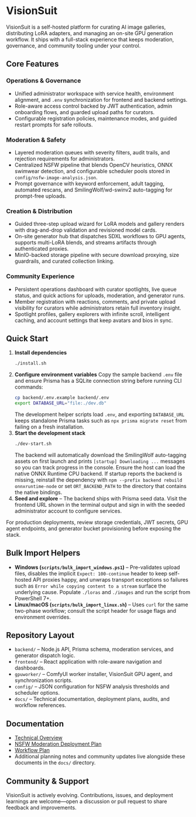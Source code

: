 # VisionSuit

VisionSuit is a self-hosted platform for curating AI image galleries, distributing LoRA adapters, and managing an on-site GPU generation workflow. It ships with a full-stack experience that keeps moderation, governance, and community tooling under your control.

## Core Features

### Operations & Governance
- Unified administrator workspace with service health, environment alignment, and `.env` synchronization for frontend and backend settings.
- Role-aware access control backed by JWT authentication, admin onboarding flows, and guarded upload paths for curators.
- Configurable registration policies, maintenance modes, and guided restart prompts for safe rollouts.

### Moderation & Safety
- Layered moderation queues with severity filters, audit trails, and rejection requirements for administrators.
- Centralized NSFW pipeline that blends OpenCV heuristics, ONNX swimwear detection, and configurable scheduler pools stored in `config/nsfw-image-analysis.json`.
- Prompt governance with keyword enforcement, adult tagging, automated rescans, and SmilingWolf/wd-swinv2 auto-tagging for prompt-free uploads.

### Creation & Distribution
- Guided three-step upload wizard for LoRA models and gallery renders with drag-and-drop validation and revisioned model cards.
- On-site generator hub that dispatches SDXL workflows to GPU agents, supports multi-LoRA blends, and streams artifacts through authenticated proxies.
- MinIO-backed storage pipeline with secure download proxying, size guardrails, and curated collection linking.

### Community Experience
- Persistent operations dashboard with curator spotlights, live queue status, and quick actions for uploads, moderation, and generator runs.
- Member registration with reactions, comments, and private upload visibility for curators while administrators retain full inventory insight.
- Spotlight profiles, gallery explorers with infinite scroll, intelligent caching, and account settings that keep avatars and bios in sync.

## Quick Start

1. **Install dependencies**
   ```bash
   ./install.sh
   ```
2. **Configure environment variables**
   Copy the sample backend `.env` file and ensure Prisma has a SQLite connection string before running CLI commands:
   ```bash
   cp backend/.env.example backend/.env
   export DATABASE_URL="file:./dev.db"
   ```
   The development helper scripts load `.env`, and exporting `DATABASE_URL` keeps standalone Prisma tasks such as `npx prisma migrate reset` from failing on a fresh installation.
3. **Start the development stack**
   ```bash
   ./dev-start.sh
   ```
   The backend will automatically download the SmilingWolf auto-tagging assets on first launch and prints `[startup] Downloading ...` messages so you can track progress in the console.
   Ensure the host can load the native ONNX Runtime CPU backend. If startup reports the backend is missing, reinstall the dependency with `npm --prefix backend rebuild onnxruntime-node` or set `ORT_BACKEND_PATH` to the directory that contains the native bindings.
4. **Seed and explore** – The backend ships with Prisma seed data. Visit the frontend URL shown in the terminal output and sign in with the seeded administrator account to configure services.

For production deployments, review storage credentials, JWT secrets, GPU agent endpoints, and generator bucket provisioning before exposing the stack.

## Bulk Import Helpers

- **Windows (`scripts/bulk_import_windows.ps1`)** – Pre-validates upload files, disables the implicit `Expect: 100-continue` header to keep self-hosted API proxies happy, and unwraps transport exceptions so failures such as `Error while copying content to a stream` surface the underlying cause. Populate `./loras` and `./images` and run the script from PowerShell 7+.
- **Linux/macOS (`scripts/bulk_import_linux.sh`)** – Uses `curl` for the same two-phase workflow; consult the script header for usage flags and environment overrides.

## Repository Layout

- `backend/` – Node.js API, Prisma schema, moderation services, and generator dispatch logic.
- `frontend/` – React application with role-aware navigation and dashboards.
- `gpuworker/` – ComfyUI worker installer, VisionSuit GPU agent, and synchronization scripts.
- `config/` – JSON configuration for NSFW analysis thresholds and scheduler options.
- `docs/` – Technical documentation, deployment plans, audits, and workflow references.

## Documentation

- [Technical Overview](docs/technical-overview.md)
- [NSFW Moderation Deployment Plan](docs/nsfw-deployment-plan.md)
- [Workflow Plan](docs/workflow-plan.md)
- Additional planning notes and community updates live alongside these documents in the `docs/` directory.

## Community & Support

VisionSuit is actively evolving. Contributions, issues, and deployment learnings are welcome—open a discussion or pull request to share feedback and improvements.
